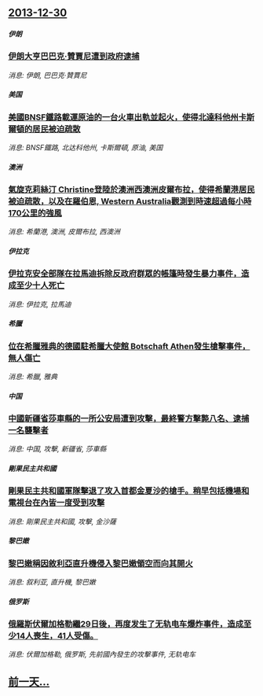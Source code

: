 ## [2013-12-30](/news/2013/12/30/index.md)

##### 伊朗
### [ 伊朗大亨巴巴克·贊賈尼遭到政府逮捕 ](/news/2013/12/30/伊朗大亨巴巴克-贊賈尼遭到政府逮捕.md)
_消息: 伊朗, 巴巴克·贊賈尼_

##### 美国
### [ 美國BNSF鐵路載運原油的一台火車出軌並起火，使得北達科他州卡斯爾頓的居民被迫疏散 ](/news/2013/12/30/美國BNSF鐵路載運原油的一台火車出軌並起火-使得北達科他州卡斯爾頓的居民被迫疏散.md)
_消息: BNSF鐵路, 北达科他州, 卡斯爾頓, 原油, 美国_

##### 澳洲
### [ 氣旋克莉絲汀 Christine登陸於澳洲西澳洲皮爾布拉，使得希蘭港居民被迫疏散，以及在羅伯恩, Western Australia觀測到時速超過每小時170公里的強風 ](/news/2013/12/30/氣旋克莉絲汀-Christine登陸於澳洲西澳洲皮爾布拉-使得希蘭港居民被迫疏散-以及在羅伯恩-Western-Au.md)
_消息: 希蘭港, 澳洲, 皮爾布拉, 西澳洲_

##### 伊拉克
### [ 伊拉克安全部隊在拉馬迪拆除反政府群眾的帳篷時發生暴力事件，造成至少十人死亡 ](/news/2013/12/30/伊拉克安全部隊在拉馬迪拆除反政府群眾的帳篷時發生暴力事件-造成至少十人死亡.md)
_消息: 伊拉克, 拉馬迪_

##### 希臘
### [ 位在希臘雅典的德國駐希臘大使館 Botschaft Athen發生槍擊事件，無人傷亡 ](/news/2013/12/30/位在希臘雅典的德國駐希臘大使館-Botschaft-Athen發生槍擊事件-無人傷亡.md)
_消息: 希臘, 雅典_

##### 中国
### [ 中國新疆省莎車縣的一所公安局遭到攻擊，最終警方擊斃八名、逮捕一名襲擊者 ](/news/2013/12/30/中國新疆省莎車縣的一所公安局遭到攻擊-最終警方擊斃八名-逮捕一名襲擊者.md)
_消息: 中国, 攻擊, 新疆省, 莎車縣_

##### 剛果民主共和國
### [ 剛果民主共和國軍隊擊退了攻入首都金夏沙的槍手。稍早包括機場和電視台在內皆一度受到攻擊 ](/news/2013/12/30/剛果民主共和國軍隊擊退了攻入首都金夏沙的槍手-稍早包括機場和電視台在內皆一度受到攻擊.md)
_消息: 剛果民主共和國, 攻擊, 金沙薩_

##### 黎巴嫩
### [ 黎巴嫩稱因敘利亞直升機侵入黎巴嫩領空而向其開火 ](/news/2013/12/30/黎巴嫩稱因敘利亞直升機侵入黎巴嫩領空而向其開火.md)
_消息: 叙利亚, 直升機, 黎巴嫩_

##### 俄罗斯
### [ 俄羅斯伏爾加格勒繼29日後，再度发生了无轨电车爆炸事件，造成至少14人喪生，41人受傷。](/news/2013/12/30/俄羅斯伏爾加格勒繼29日後-再度发生了无轨电车爆炸事件-造成至少14人喪生-41人受傷.md)
_消息: 伏爾加格勒, 俄罗斯, 先前國內發生的攻擊事件, 无轨电车_

## [前一天...](/news/2013/12/29/index.md)

